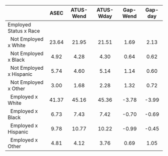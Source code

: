 
|                      |         ASEC |    ATUS-Wend |    ATUS-Wday |     Gap-Wend |      Gap-day |
| -------------------- | :----------: | :----------: | :----------: | :----------: | :----------: |
| Employed Status x Race |              |              |              |              |              |
| &nbsp;&nbsp;Not Employed x White |        23.64 |        21.95 |        21.51 |         1.69 |         2.13 |
| &nbsp;&nbsp;Not Employed x Black |         4.92 |         4.28 |         4.30 |         0.64 |         0.62 |
| &nbsp;&nbsp;Not Employed x Hispanic |         5.74 |         4.60 |         5.14 |         1.14 |         0.60 |
| &nbsp;&nbsp;Not Employed x Other |         3.00 |         1.68 |         2.28 |         1.32 |         0.72 |
| &nbsp;&nbsp;Employed x White |        41.37 |        45.16 |        45.36 |        -3.78 |        -3.99 |
| &nbsp;&nbsp;Employed x Black |         6.73 |         7.43 |         7.42 |        -0.70 |        -0.69 |
| &nbsp;&nbsp;Employed x Hispanic |         9.78 |        10.77 |        10.22 |        -0.99 |        -0.45 |
| &nbsp;&nbsp;Employed x Other |         4.81 |         4.12 |         3.76 |         0.69 |         1.05 |

